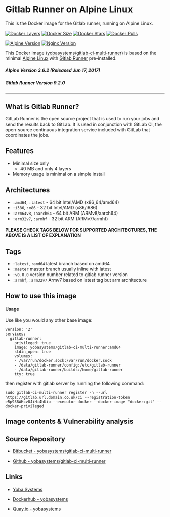 # Gitlab Runner on Alpine Linux

This is the Docker image for the Gitlab runner, running on Alpine Linux.

[![Docker Layers](https://img.shields.io/badge/docker%20layers-4-blue.svg?maxAge=2592000?style=flat-square)](https://hub.docker.com/r/yobasystems/gitlab-ci-multi-runner/) [![Docker Size](https://img.shields.io/badge/docker%20size-40%20MB-blue.svg?maxAge=2592000?style=flat-square)](https://hub.docker.com/r/yobasystems/gitlab-ci-multi-runner/) [![Docker Stars](https://img.shields.io/docker/stars/yobasystems/gitlab-ci-multi-runner.svg?maxAge=2592000?style=flat-square)](https://hub.docker.com/r/yobasystems/gitlab-ci-multi-runner/) [![Docker Pulls](https://img.shields.io/docker/pulls/yobasystems/gitlab-ci-multi-runner.svg?maxAge=2592000?style=flat-square)](https://hub.docker.com/r/yobasystems/gitlab-ci-multi-runner/)

[![Alpine Version](https://img.shields.io/badge/alpine%20version-v3.6.2-green.svg?maxAge=2592000?style=flat-square)](http://alpinelinux.org/) [![Nginx Version](https://img.shields.io/badge/gitlabrunner%20version-v9.2.0-green.svg?maxAge=2592000?style=flat-square)](http://nginx.org/en/)



This Docker image [(yobasystems/gitlab-ci-multi-runner)](https://hub.docker.com/r/yobasystems/gitlab-ci-multi-runner/) is based on the minimal [Alpine Linux](http://alpinelinux.org/) with [Gitlab Runner](https://www.gitlab.com/) pre-installed.

##### Alpine Version 3.6.2 (Released Jun 17, 2017)
##### Gitlab Runner Version 9.2.0

----

## What is Gitlab Runner?
GitLab Runner is the open source project that is used to run your jobs and send the results back to GitLab. It is used in conjunction with GitLab CI, the open-source continuous integration service included with GitLab that coordinates the jobs.


## Features

  * Minimal size only
    * 40 MB and only 4 layers
  * Memory usage is minimal on a simple install

## Architectures

  * ```:amd64```, ```:latest``` - 64 bit Intel/AMD (x86_64/amd64)
  * ```:i386```, ```:x86``` - 32 bit Intel/AMD (x86/i686)
  * ```:arm64v8```, ```:aarch64``` - 64 bit ARM (ARMv8/aarch64)
  * ```:arm32v7```, ```:armhf``` - 32 bit ARM (ARMv7/armhf)

#### PLEASE CHECK TAGS BELOW FOR SUPPORTED ARCHITECTURES, THE ABOVE IS A LIST OF EXPLANATION

## Tags

  * ```:latest```, ```:amd64``` latest branch based on amd64
  * ```:master``` master branch usually inline with latest
  * ```:v0.0.0``` version number related to gitlab runner version
  * ```:armhf```, ```:arm32v7``` Armv7 based on latest tag but arm architecture

## How to use this image
#### Usage

Use like you would any other base image:

```
version: '2'
services:
  gitlab-runner:
    privileged: true
    image: yobasystems/gitlab-ci-multi-runner:amd64
    stdin_open: true
    volumes:
    - /var/run/docker.sock:/var/run/docker.sock
    - /data/gitlab-runner/config:/etc/gitlab-runner
    - /data/gitlab-runner/builds:/home/gitlab-runner
    tty: true
```

then register with gitlab server by running the following command:

```
sudo gitlab-ci-multi-runner register -n --url https://gitlab.url.domain.co.uk/ci --registration-token eRp938AHcv8JiHi4hUip --executor docker --docker-image "docker:git" --docker-privileged

```

## Image contents & Vulnerability analysis


## Source Repository

* [Bitbucket - yobasystems/gitlab-ci-multi-runner](https://bitbucket.org/yobasystems/gitlab-ci-multi-runner/)

* [Github - yobasystems/gitlab-ci-multi-runner](https://github.com/yobasystems/gitlab-ci-multi-runner)

## Links

* [Yoba Systems](https://www.yobasystems.co.uk/)

* [Dockerhub - yobasystems](https://hub.docker.com/u/yobasystems/)

* [Quay.io - yobasystems](https://quay.io/organization/yobasystems)
